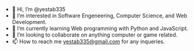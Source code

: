 - 👋 Hi, I’m @yestab335
- 👀 I’m interested in Software Engeneering, Computer Science, and Web Development.
- 🌱 I’m currently learning Web programming with Python and JavaScript.
- 💞️ I’m looking to collaborate on anything computer or game related.
- 📫 How to reach me yestab335@gmail.com for any inqueries.

<!---
yestab335/yestab335 is a ✨ special ✨ repository because its `README.md` (this file) appears on your GitHub profile.
You can click the Preview link to take a look at your changes.
--->
